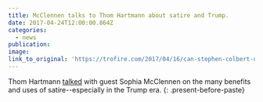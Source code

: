 ```yaml
---
title: McClennen talks to Thom Hartmann about satire and Trump.
date: 2017-04-24T12:00:00.864Z
categories: 
  - news
publication:
image:
link_to_original: 'https://trofire.com/2017/04/16/can-stephen-colbert-defeat-trump-thom-hartmann-program/'
---
```



Thom Hartmann [talked](https://trofire.com/2017/04/16/can-stephen-colbert-defeat-trump-thom-hartmann-program/) with guest Sophia McClennen on the many benefits and uses of satire--especially in the Trump era.
{: .present-before-paste}